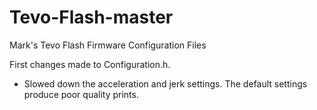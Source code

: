 # Tevo-Flash-master
Mark's Tevo Flash Firmware Configuration Files

First changes made to Configuration.h.
  * Slowed down the acceleration and jerk settings.
      The default settings produce poor quality prints.
